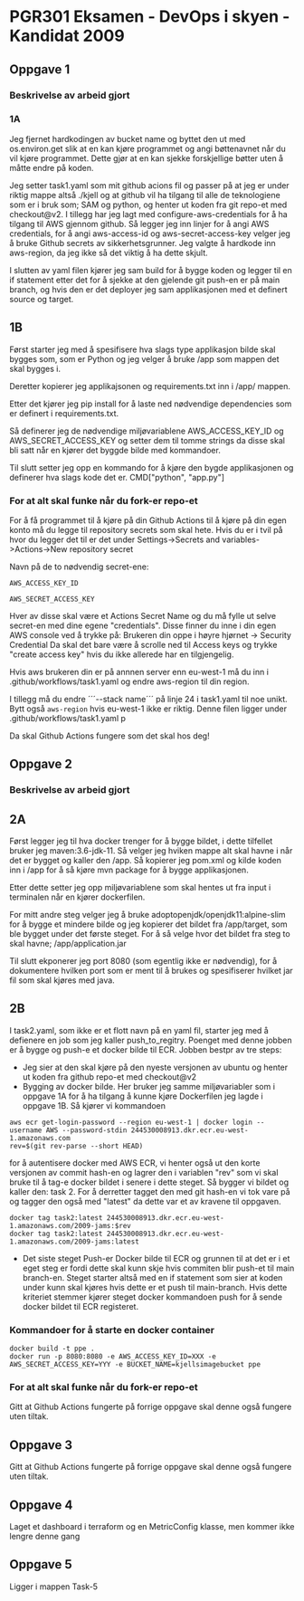# PGR301 Eksamen - DevOps i skyen - Kandidat 2009

## Oppgave 1

### Beskrivelse av arbeid gjort

### 1A

Jeg fjernet hardkodingen av bucket name og byttet den ut med os.environ.get 
slik at en kan kjøre programmet og angi bøttenavnet når du vil kjøre programmet.
Dette gjør at en kan sjekke forskjellige bøtter uten å måtte endre på koden.

Jeg setter task1.yaml som mit github acions fil og passer på at jeg er under
riktig mappe altså ./kjell og at github vil ha tilgang til alle de teknologiene
som er i bruk som; SAM og python, og henter ut koden fra git repo-et med checkout@v2.
I tillegg har jeg lagt med configure-aws-credentials for å ha tilgang til AWS 
gjennom github. Så legger jeg inn linjer for å angi AWS credentials, for å angi
aws-access-id og aws-secret-access-key velger jeg å bruke Github secrets av 
sikkerhetsgrunner. Jeg valgte å hardkode inn aws-region, da jeg ikke så det
viktig å ha dette skjult.

I slutten av yaml filen kjører jeg sam build for å bygge koden og legger til
en if statement etter det for å sjekke at den gjelende git push-en er på main
branch, og hvis den er det deployer jeg sam applikasjonen med et definert
source og target.

## 1B

Først starter jeg med å spesifisere hva slags type applikasjon bilde skal
bygges som, som er Python og jeg velger å bruke /app som mappen det skal
bygges i. 

Deretter kopierer jeg applikajsonen og requirements.txt inn
i /app/ mappen.

Etter det kjører jeg pip install for å laste ned nødvendige dependencies
som er definert i requirements.txt.

Så definerer jeg de nødvendige miljøvariablene AWS_ACCESS_KEY_ID og
AWS_SECRET_ACCESS_KEY og setter dem til tomme strings da disse skal
bli satt når en kjører det byggde bilde med kommandoer.

Til slutt setter jeg opp en kommando for å kjøre den bygde applikasjonen
og definerer hva slags kode det er. CMD["python", "app.py"]

### For at alt skal funke når du fork-er repo-et

For å få programmet til å kjøre på din Github Actions til å kjøre på din egen
konto må du legge til repository secrets som skal hete. 
Hvis du er i tvil på hvor du legger det til er det under 
Settings->Secrets and variables->Actions->New repository secret

Navn på de to nødvendig secret-ene:

```shell
AWS_ACCESS_KEY_ID

AWS_SECRET_ACCESS_KEY
```

Hver av disse skal være et Actions Secret Name og du må fylle ut selve secret-en
med dine egene "credentials". Disse finner du inne i din egen AWS console ved å
trykke på:
Brukeren din oppe i høyre hjørnet -> Security Credential
Da skal det bare være å scrolle ned til Access keys og trykke "create access key"
hvis du ikke allerede har en tilgjengelig.

Hvis aws brukeren din er på annnen server enn eu-west-1 må du inn i .github/workflows/task1.yaml 
og endre aws-region til din region.

I tillegg må du endre ´´´--stack name´´´ på linje 24 i task1.yaml til noe unikt. Bytt også ```aws-region```
hvis eu-west-1 ikke er riktig. Denne filen ligger under .github/workflows/task1.yaml p

Da skal Github Actions fungere som det skal hos deg!


## Oppgave 2

### Beskrivelse av arbeid gjort

## 2A

Først legger jeg til hva docker trenger for å bygge bildet, i dette tilfellet
bruker jeg maven:3.6-jdk-11.  Så velger jeg hviken mappe alt skal havne i når
det er bygget og kaller den /app. Så kopierer jeg pom.xml og kilde koden inn
i /app for å så kjøre mvn package for å bygge applikasjonen.

Etter dette setter jeg opp miljøvariablene som skal hentes ut fra input i 
terminalen når en kjører dockerfilen.

For mitt andre steg velger jeg å bruke adoptopenjdk/openjdk11:alpine-slim 
for å bygge et mindere bilde og jeg kopierer det bildet fra /app/target, 
som ble bygget under det første steget. For å så velge hvor det bildet
fra steg to skal havne; /app/application.jar

Til slutt ekponerer jeg port 8080 (som egentlig ikke er nødvendig), for å dokumentere 
hvilken port som er ment til å brukes og spesifiserer hvilket jar fil som skal kjøres med java.

## 2B

I task2.yaml, som ikke er et flott navn på en yaml fil, starter jeg med å defienere
en job som jeg kaller push_to_regitry. Poenget med denne jobben er å bygge og push-e et docker
bilde til ECR. Jobben bestpr av tre steps:
* Jeg sier at den skal kjøre på den nyeste versjonen av ubuntu og henter ut koden 
fra github repo-et med checkout@v2
* Bygging av docker bilde. Her bruker jeg samme miljøvariabler som i oppgave 1A for å ha tilgang
å kunne kjøre Dockerfilen jeg lagde i oppgave 1B. Så kjører vi kommandoen
```Shell
aws ecr get-login-password --region eu-west-1 | docker login --username AWS --password-stdin 244530008913.dkr.ecr.eu-west-1.amazonaws.com
rev=$(git rev-parse --short HEAD)
````
for å autentisere docker med AWS ECR, vi henter også ut den korte versjonen av commit hash-en og lagrer den i
variablen "rev" som vi skal bruke til å tag-e docker bildet i senere i dette steget.
Så bygger vi bildet og kaller den: task 2. For å derretter tagget den med git hash-en vi tok 
vare på og tagger den også med "latest" da dette var et av kravene til oppgaven.
```Shell
docker tag task2:latest 244530008913.dkr.ecr.eu-west-1.amazonaws.com/2009-jams:$rev
docker tag task2:latest 244530008913.dkr.ecr.eu-west-1.amazonaws.com/2009-jams:latest
```
* Det siste steget Push-er Docker bilde til ECR og grunnen til at det er i et eget
steg er fordi dette skal kunn skje hvis commiten blir push-et til main branch-en. 
Steget starter altså med en if statement som sier at koden under kunn skal kjøres hvis dette
er et push til main-branch. Hvis dette kriteriet stemmer kjører steget docker kommandoen push
for å sende docker bildet til ECR registeret.

### Kommandoer for å starte en docker container
```shell
docker build -t ppe . 
docker run -p 8080:8080 -e AWS_ACCESS_KEY_ID=XXX -e AWS_SECRET_ACCESS_KEY=YYY -e BUCKET_NAME=kjellsimagebucket ppe
```

### For at alt skal funke når du fork-er repo-et
Gitt at Github Actions fungerte på forrige oppgave skal denne også fungere uten tiltak.

## Oppgave 3

Gitt at Github Actions fungerte på forrige oppgave skal denne også fungere uten tiltak.

## Oppgave 4

Laget et dashboard i terraform og en MetricConfig klasse, men kommer ikke lengre denne gang

## Oppgave 5

Ligger i mappen Task-5
